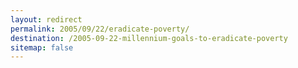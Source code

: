 ```yaml
---
layout: redirect
permalink: 2005/09/22/eradicate-poverty/
destination: /2005-09-22-millennium-goals-to-eradicate-poverty
sitemap: false
---
```

